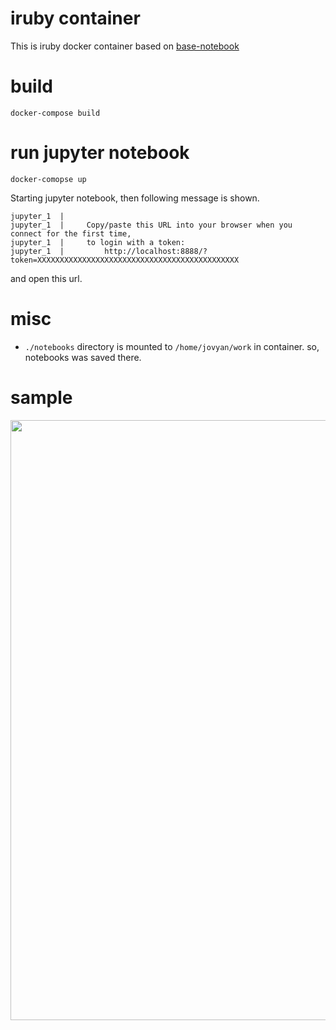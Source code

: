 # iruby container

This is iruby docker container based on [base-notebook](https://github.com/jupyter/docker-stacks/tree/master/base-notebook)

# build

```
docker-compose build
```

# run jupyter notebook

```
docker-comopse up
```

Starting jupyter notebook, then following message is shown.

```
jupyter_1  |
jupyter_1  |     Copy/paste this URL into your browser when you connect for the first time,
jupyter_1  |     to login with a token:
jupyter_1  |         http://localhost:8888/?token=XXXXXXXXXXXXXXXXXXXXXXXXXXXXXXXXXXXXXXXXXXXXX
```

and open this url.

# misc

- `./notebooks` directory is mounted to `/home/jovyan/work` in container. so, notebooks was saved there.


# sample
<img src="https://cloud.githubusercontent.com/assets/1496543/23338542/24c37bca-fc51-11e6-8111-cb3174ecd276.png" width="960">
